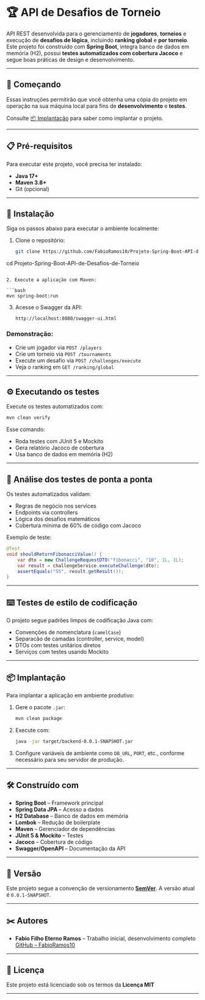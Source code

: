 # 🏆 API de Desafios de Torneio

API REST desenvolvida para o gerenciamento de **jogadores**, **torneios** e execução de **desafios de lógica**, incluindo **ranking global** e **por torneio**.
Este projeto foi construído com **Spring Boot**, integra banco de dados em memória (H2), possui **testes automatizados com cobertura Jacoco** e segue boas práticas de design e desenvolvimento.

---

## 🚀 Começando

Essas instruções permitirão que você obtenha uma cópia do projeto em operação na sua máquina local para fins de **desenvolvimento** e **testes**.

Consulte [📦 Implantação](#-implantação) para saber como implantar o projeto.

---

## 📋 Pré-requisitos

Para executar este projeto, você precisa ter instalado:

* **Java 17+**
* **Maven 3.8+**
* Git (opcional)

---

## 🔧 Instalação

Siga os passos abaixo para executar o ambiente localmente:

1. Clone o repositório:

   ```bash
   git clone https://github.com/FabioRamos10/Projeto-Spring-Boot-API-de-Desafios-de-Torneio.git
   ```

cd Projeto-Spring-Boot-API-de-Desafios-de-Torneio

````

2. Execute a aplicação com Maven:

```bash
mvn spring-boot:run
````

3. Acesse o Swagger da API:

   ```
   http://localhost:8080/swagger-ui.html
   ```

### Demonstração:

* Crie um jogador via `POST /players`
* Crie um torneio via `POST /tournaments`
* Execute um desafio via `POST /challenges/execute`
* Veja o ranking em `GET /ranking/global`

---

## ⚙️ Executando os testes

Execute os testes automatizados com:

```bash
mvn clean verify
```

Esse comando:

* Roda testes com JUnit 5 e Mockito
* Gera relatório Jacoco de cobertura
* Usa banco de dados em memória (H2)

---

## 🔩 Análise dos testes de ponta a ponta

Os testes automatizados validam:

* Regras de negócio nos services
* Endpoints via controllers
* Lógica dos desafios matemáticos
* Cobertura mínima de 60% de código com Jacoco

Exemplo de teste:

```java
@Test
void shouldReturnFibonacciValue() {
    var dto = new ChallengeRequestDTO("fibonacci", "10", 1L, 1L);
    var result = challengeService.executeChallenge(dto);
    assertEquals("55", result.getResult());
}
```

---

## ⌨️ Testes de estilo de codificação

O projeto segue padrões limpos de codificação Java com:

* Convenções de nomenclatura (`camelCase`)
* Separacão de camadas (controller, service, model)
* DTOs com testes unitários diretos
* Serviços com testes usando Mockito

---

## 📦 Implantação

Para implantar a aplicação em ambiente produtivo:

1. Gere o pacote `.jar`:

   ```bash
   mvn clean package
   ```

2. Execute com:

   ```bash
   java -jar target/backend-0.0.1-SNAPSHOT.jar
   ```

3. Configure variáveis de ambiente como `DB_URL`, `PORT`, etc., conforme necessário para seu servidor de produção.

---

## 🛠️ Construído com

* **Spring Boot** – Framework principal
* **Spring Data JPA** – Acesso a dados
* **H2 Database** – Banco de dados em memória
* **Lombok** – Redução de boilerplate
* **Maven** – Gerenciador de dependências
* **JUnit 5 & Mockito** – Testes
* **Jacoco** – Cobertura de código
* **Swagger/OpenAPI** – Documentação da API

---

## 📌 Versão

Este projeto segue a convenção de versionamento **[SemVer](https://semver.org/lang/pt-BR/)**.
A versão atual é `0.0.1-SNAPSHOT`.

---

## ✂️ Autores

* **Fabio Filho Eterno Ramos** – Trabalho inicial, desenvolvimento completo
  [GitHub – FabioRamos10](https://github.com/FabioRamos10)

---

## 📄 Licença

Este projeto está licenciado sob os termos da **Licença MIT**

---


